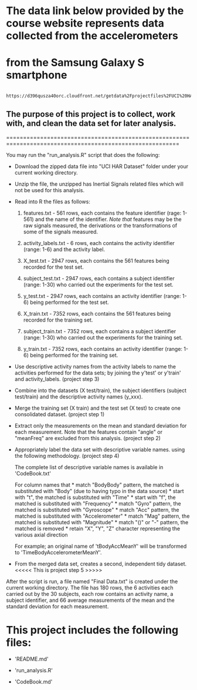 # The data link below provided by the course website represents data collected from the accelerometers 
# from the Samsung Galaxy S smartphone 
  

      https://d396qusza40orc.cloudfront.net/getdata%2Fprojectfiles%2FUCI%20HAR%20Dataset.zip 
 
 ## The purpose of this project is to collect, work with, and clean the data set for later analysis. 
=========================================================================================================
     
 You may run the "run_analysis.R" script that does the following:
  
 - Download the zipped data file into "UCI HAR Dataset" folder under your current working directory.
 
 - Unzip the file, the unzipped has Inertial Signals related files which will not be used for this analysis.
 
 - Read into R the files as follows:
 
     1. features.txt        - 561 rows, each contains the feature identifier (rage: 1-561) and the name of the identifier.
_Note that_ features may be the raw signals measured, the derivations or the transformations of some of the signals measured. 
                                
 	 2. activity_labels.txt - 6 rows, each contains the activity identifier (range: 1-6) and the activity label.
 	 
     3. X_test.txt          - 2947 rows, each contains the 561 features being recorded for the test set.
     
     4. subject_test.txt    - 2947 rows, each contains a subject identifier (range: 1-30) who carried out the experiments for the test set.
                                         
     5. y_test.txt          - 2947 rows, each contains an activity identifier (range: 1-6) being performed for the test set. 
                                         
     6. X_train.txt         - 7352 rows, each contains the 561 features being recorded for the training set.
     
     7. subject_train.txt   - 7352 rows, each contains a subject identifier (range: 1-30) who carried out the experiments for the training set.
                                         
     8. y_train.txt         - 7352 rows, each contains an activity identifier (range: 1-6) being performed for the training set. 

     
 - Use descriptive activity names from the activity labels to name the activities performed for the data sets; by joining 
   the y'test' or y'train' and activity_labels. (project step 3) 
   
 - Combine into the datasets (X test/train), the subject identifiers (subject test/train) and the descriptive activity names (y_xxx). 
  
 - Merge the training set (X train) and the test set (X test) to create one consolidated dataset. (project step 1) 

 - Extract only the measurements on the mean and standard deviation for each measurement. Note that the features 
   contain "angle" or "meanFreq" are excluded from this analysis. (project step 2)

 - Appropriately label the data set with descriptive variable names.  using the following methodology. (project step 4)
    
   The complete list of descriptive variable names is available in 'CodeBook.txt'  
   
   For column names that 
         * match "BodyBody" pattern, the matched is substituted with "Body" (due to having typo in the data source)
         * start with "t", the matched is substituted with "Time"
         * start with "f", the matched is substituted with "Frequency"
         * match "Gyro" pattern, the matched is substituted with "Gyroscope"
         * match "Acc" pattern, the matched is substituted with "Accelerometer"
         * match "Mag" pattern, the matched is substituted with "Magnitude"
         * match "()" or "-" pattern, the matched is removed
         * retain "X", "Y", "Z" character representing the various axial direction
         
   For example; an original name of 'tBodyAccMeanY' will be transformed to 'TimeBodyAccelerometerMeanY'.         
               
 - From the merged data set, creates a second, independent tidy dataset. 
   <<<<< This is project step 5 >>>>>   
   
 After the script is run, a file named "Final Data.txt" is created under the current working directory. The file has 180 rows, 
 the 6 activities each carried out by the 30 subjects, each row contains an activity name, a subject identifier,
 and 66 average measurements of the mean and the standard deviation for each measurement. 

 
 
 This project includes the following files:
 =========================================

 - 'README.md'
 
 - 'run_analysis.R' 
 
 - 'CodeBook.md'
 

